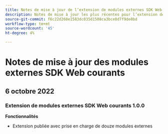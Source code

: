```yaml
---
title: Notes de mise à jour de l’extension de modules externes SDK Web courants
description: Notes de mise à jour les plus récentes pour l’extension de balise des modules externes du SDK Web courants dans Adobe Experience Platform.
source-git-commit: f6c22d260e1583dc035d1508ca3bce0d7f9de8bd
workflow-type: tm+mt
source-wordcount: '45'
ht-degree: 4%

---
```


# Notes de mise à jour des modules externes SDK Web courants

## 6 octobre 2022

### Extension de modules externes SDK Web courants 1.0.0

**Fonctionnalités**

* Extension publiée avec prise en charge de douze modules externes
